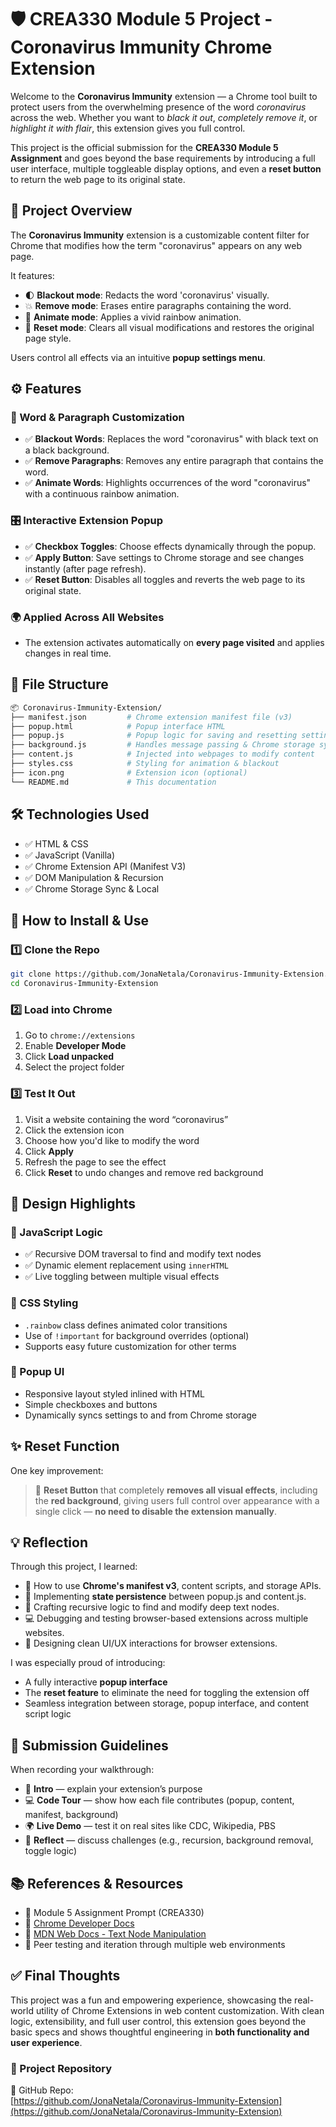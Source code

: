 # 🛡️ CREA330 Module 5 Project - Coronavirus Immunity Chrome Extension

Welcome to the **Coronavirus Immunity** extension — a Chrome tool built to protect users from the overwhelming presence of the word *coronavirus* across the web. Whether you want to *black it out*, *completely remove it*, or *highlight it with flair*, this extension gives you full control.

This project is the official submission for the **CREA330 Module 5 Assignment** and goes beyond the base requirements by introducing a full user interface, multiple toggleable display options, and even a **reset button** to return the web page to its original state.



## 📌 Project Overview

The **Coronavirus Immunity** extension is a customizable content filter for Chrome that modifies how the term "coronavirus" appears on any web page.

It features:
- 🌓 **Blackout mode**: Redacts the word 'coronavirus' visually.
- 💥 **Remove mode**: Erases entire paragraphs containing the word.
- 🌈 **Animate mode**: Applies a vivid rainbow animation.
- 🔄 **Reset mode**: Clears all visual modifications and restores the original page style.

Users control all effects via an intuitive **popup settings menu**.



## ⚙️ Features

### 🧪 Word & Paragraph Customization
- ✅ **Blackout Words**: Replaces the word "coronavirus" with black text on a black background.
- ✅ **Remove Paragraphs**: Removes any entire paragraph that contains the word.
- ✅ **Animate Words**: Highlights occurrences of the word "coronavirus" with a continuous rainbow animation.

### 🎛️ Interactive Extension Popup
- ✅ **Checkbox Toggles**: Choose effects dynamically through the popup.
- ✅ **Apply Button**: Save settings to Chrome storage and see changes instantly (after page refresh).
- ✅ **Reset Button**: Disables all toggles and reverts the web page to its original state.

### 🌍 Applied Across All Websites
- The extension activates automatically on **every page visited** and applies changes in real time.



## 📂 File Structure

```bash
📦 Coronavirus-Immunity-Extension/
├── manifest.json         # Chrome extension manifest file (v3)
├── popup.html            # Popup interface HTML
├── popup.js              # Popup logic for saving and resetting settings
├── background.js         # Handles message passing & Chrome storage sync
├── content.js            # Injected into webpages to modify content
├── styles.css            # Styling for animation & blackout
├── icon.png              # Extension icon (optional)
└── README.md             # This documentation
```



## 🛠️ Technologies Used

- ✅ HTML & CSS  
- ✅ JavaScript (Vanilla)  
- ✅ Chrome Extension API (Manifest V3)  
- ✅ DOM Manipulation & Recursion  
- ✅ Chrome Storage Sync & Local  



## 🚀 How to Install & Use

### 1️⃣ Clone the Repo
```bash
git clone https://github.com/JonaNetala/Coronavirus-Immunity-Extension.git
cd Coronavirus-Immunity-Extension
```

### 2️⃣ Load into Chrome
1. Go to `chrome://extensions`
2. Enable **Developer Mode**
3. Click **Load unpacked**
4. Select the project folder

### 3️⃣ Test It Out
1. Visit a website containing the word “coronavirus”  
2. Click the extension icon  
3. Choose how you'd like to modify the word  
4. Click **Apply**  
5. Refresh the page to see the effect  
6. Click **Reset** to undo changes and remove red background



## 🌈 Design Highlights

### 🧠 JavaScript Logic
- ✅ Recursive DOM traversal to find and modify text nodes
- ✅ Dynamic element replacement using `innerHTML`
- ✅ Live toggling between multiple visual effects

### 💅 CSS Styling
- `.rainbow` class defines animated color transitions
- Use of `!important` for background overrides (optional)
- Supports easy future customization for other terms

### 🧩 Popup UI
- Responsive layout styled inlined with HTML
- Simple checkboxes and buttons
- Dynamically syncs settings to and from Chrome storage



## ✨ Reset Function

One key improvement:
> 🔄 **Reset Button** that completely **removes all visual effects**, including the **red background**, giving users full control over appearance with a single click — **no need to disable the extension manually**.



## 💡 Reflection

Through this project, I learned:
- 🔧 How to use **Chrome's manifest v3**, content scripts, and storage APIs.
- 🔄 Implementing **state persistence** between popup.js and content.js.
- 🧠 Crafting recursive logic to find and modify deep text nodes.
- 💻 Debugging and testing browser-based extensions across multiple websites.
- 🎯 Designing clean UI/UX interactions for browser extensions.

I was especially proud of introducing:
- A fully interactive **popup interface**
- The **reset feature** to eliminate the need for toggling the extension off
- Seamless integration between storage, popup interface, and content script logic



## 📸 Submission Guidelines

When recording your walkthrough:
- 🎤 **Intro** — explain your extension’s purpose
- 💻 **Code Tour** — show how each file contributes (popup, content, manifest, background)
- 🌍 **Live Demo** — test it on real sites like CDC, Wikipedia, PBS
- 🧠 **Reflect** — discuss challenges (e.g., recursion, background removal, toggle logic)



## 📚 References & Resources

- 📄 Module 5 Assignment Prompt (CREA330)
- 🔧 [Chrome Developer Docs](https://developer.chrome.com/docs/extensions/)
- 🎨 [MDN Web Docs - Text Node Manipulation](https://developer.mozilla.org/)
- 🧪 Peer testing and iteration through multiple web environments



## ✅ Final Thoughts

This project was a fun and empowering experience, showcasing the real-world utility of Chrome Extensions in web content customization. With clean logic, extensibility, and full user control, this extension goes beyond the basic specs and shows thoughtful engineering in **both functionality and user experience**.



### 🔗 Project Repository

📁 GitHub Repo:  
[https://github.com/JonaNetala/Coronavirus-Immunity-Extension](https://github.com/JonaNetala/Coronavirus-Immunity-Extension)

